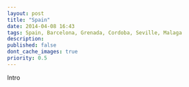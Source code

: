 ```yaml
---
layout: post
title: "Spain"
date: 2014-04-08 16:43
tags: Spain, Barcelona, Grenada, Cordoba, Seville, Malaga
description: 
published: false
dont_cache_images: true
priority: 0.5
---
```

Intro
<!-- more -->

